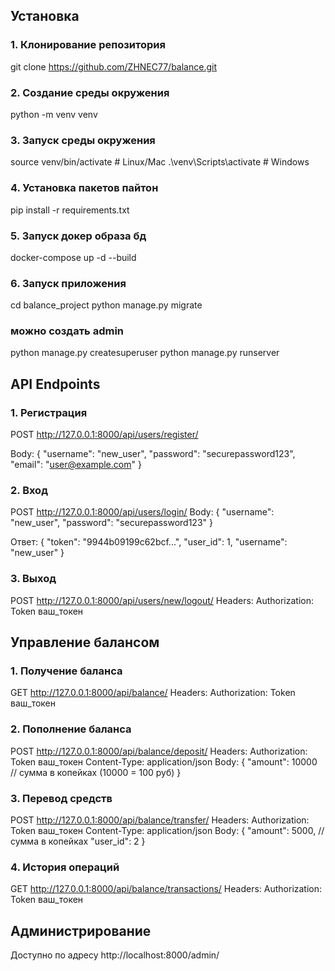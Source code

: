 ## Установка

### 1. Клонирование репозитория

git clone https://github.com/ZHNEC77/balance.git

### 2. Создание  среды окружения

python -m venv venv

### 3. Запуск среды окружения

source venv/bin/activate  # Linux/Mac
.\venv\Scripts\activate # Windows

### 4. Установка пакетов пайтон

pip install -r requirements.txt

### 5. Запуск докер образа бд

docker-compose up -d --build

### 6. Запуск приложения

cd balance_project
python manage.py migrate
### можно создать admin
python manage.py createsuperuser
python manage.py runserver


## API Endpoints

### 1. Регистрация
POST http://127.0.0.1:8000/api/users/register/

Body:
{
    "username": "new_user",
    "password": "securepassword123",
    "email": "user@example.com"
}

### 2. Вход
POST http://127.0.0.1:8000/api/users/login/
Body:
{
    "username": "new_user",
    "password": "securepassword123"
}

Ответ:
{
    "token": "9944b09199c62bcf...",
    "user_id": 1,
    "username": "new_user"
}


### 3. Выход
POST http://127.0.0.1:8000/api/users/new/logout/
Headers:
Authorization: Token ваш_токен

## Управление балансом

### 1. Получение баланса
GET http://127.0.0.1:8000/api/balance/
Headers:
Authorization: Token ваш_токен

### 2. Пополнение баланса
POST http://127.0.0.1:8000/api/balance/deposit/
Headers:
Authorization: Token ваш_токен
Content-Type: application/json
Body:
{
    "amount": 10000  // сумма в копейках (10000 = 100 руб)
}

### 3. Перевод средств
POST http://127.0.0.1:8000/api/balance/transfer/
Headers:
Authorization: Token ваш_токен
Content-Type: application/json
Body:
{
    "amount": 5000,  // сумма в копейках
    "user_id": 2
}

### 4. История операций
GET http://127.0.0.1:8000/api/balance/transactions/
Headers:
Authorization: Token ваш_токен

## Администрирование
Доступно по адресу http://localhost:8000/admin/